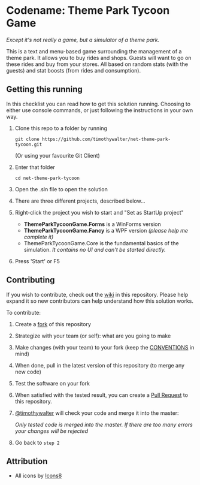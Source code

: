 # Codename: Theme Park Tycoon Game

*Except it's not really a game, but a simulator of a theme park.*



This is a text and menu-based game surrounding the management of a theme park. It allows you to buy rides and shops. Guests will want to go on these rides and buy from your stores. All based on random stats (with the guests) and stat boosts (from rides and consumption).



## Getting this running

In this checklist you can read how to get this solution running. Choosing to either use console commands, or just following the instructions in your own way.



1. Clone this repo to a folder by running

   `git clone https://github.com/timothywalter/net-theme-park-tycoon.git`

   (Or using your favourite Git Client)

2. Enter that folder

   `cd net-theme-park-tycoon`

3. Open the .sln file to open the solution

4. There are three different projects, described below...

5. Right-click the project you wish to start and "Set as StartUp project"

   * **ThemeParkTycoonGame.Forms** is a WinForms version
   * **ThemeParkTycoonGame.Fancy** is a WPF version *(please help me complete it)*
   * ThemeParkTycoonGame.Core is the fundamental basics of the simulation. *It contains no UI and can't be started directly.*

6. Press 'Start' or F5



## Contributing

If you wish to contribute, check out the [wiki](https://github.com/timothywalter/net-theme-park-tycoon/wiki) in this repository. Please help expand it so new contributors can help understand how this solution works.



To contribute:

1. Create a [fork](<https://github.com/timothywalter/net-theme-park-tycoon/fork>) of this repository

2. Strategize with your team (or self): what are you going to make

3. Make changes (with your team) to your fork (keep the [CONVENTIONS](CONVENTIONS.md) in mind)

4. When done, pull in the latest version of this repository (to merge any new code)

5. Test the software on your fork

6. When satisfied with the tested result, you can create a [Pull Request](<https://github.com/timothywalter/net-theme-park-tycoon/pulls>) to this repository.

7. [@timothywalter](<https://github.com/timothywalter/>) will check your code and merge it into the master:

   *Only tested code is merged into the master. If there are too many errors your changes will be rejected*

8. Go back to `step 2`



## Attribution

* All icons by [Icons8](https://icons8.com/)